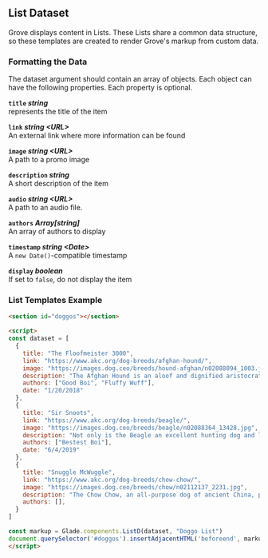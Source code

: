 ## List Dataset

Grove displays content in Lists. These Lists share a common data structure, so these templates are created to render Grove's markup from custom data.

### Formatting the Data

The dataset argument should contain an array of objects. Each object can have the following properties. Each property is optional.

**`title` _string_**
<br>represents the title of the item

**`link` _string \<URL\>_**
<br>An external link where more information can be found

**`image` _string \<URL\>_**
<br>A path to a promo image

**`description` _string_**
<br>A short description of the item

**`audio` _string \<URL\>_**
<br>A path to an audio file.

**`authors` _Array[string]_**
<br>An array of authors to display

**`timestamp` _string \<Date\>_**
<br>A `new Date()`-compatible timestamp

**`display` _boolean_**
<br>If set to `false`, do not display the item

### List Templates Example

```html
<section id="doggos"></section>

<script>
const dataset = [
  {
    title: "The Floofmeister 3000",
    link: "https://www.akc.org/dog-breeds/afghan-hound/",
    image: "https://images.dog.ceo/breeds/hound-afghan/n02088094_1003.jpg",
    description: "The Afghan Hound is an aloof and dignified aristocrat of sublime beauty. Despite his regal appearance, he is known for his profound loyalty, sensitive nature, and absolute love for those he calls his own.",
    authors: ["Good Boi", "Fluffy Wuff"],
    date: "1/20/2018"
  },
  {
    title: "Sir Snoots",
    link: "https://www.akc.org/dog-breeds/beagle/",
    image: "https://images.dog.ceo/breeds/beagle/n02088364_13428.jpg",
    description: "Not only is the Beagle an excellent hunting dog and loyal companion, it is also happy-go-lucky, funny, and—thanks to its pleading expression—cute. They were bred to hunt in packs, so they enjoy company and are generally easygoing.",
    authors: ["Bestest Boi"],
    date: "6/4/2019"
  },
  {
    title: "Snuggle McWuggle",
    link: "https://www.akc.org/dog-breeds/chow-chow/",
    image: "https://images.dog.ceo/breeds/chow/n02112137_2231.jpg",
    description: "The Chow Chow, an all-purpose dog of ancient China, presents the picture of a muscular, deep-chested aristocrat with an air of inscrutable timelessness. Dignified, serious-minded, and aloof, the Chow Chow is a breed of unique delights.",
    authors: [],
  }
]

const markup = Glade.components.ListD(dataset, "Doggo List")
document.querySelector('#doggos').insertAdjacentHTML('beforeend', markup)
</script>
```
